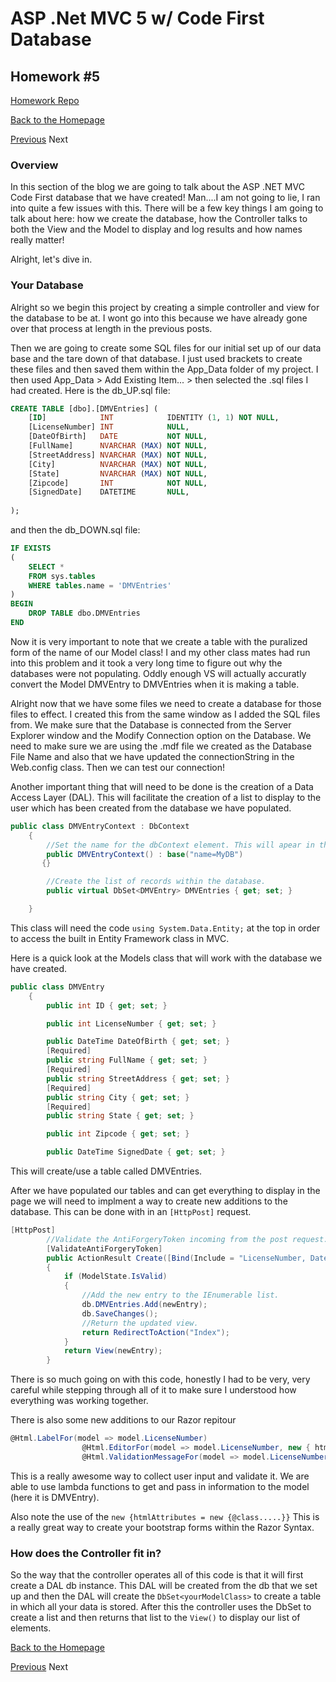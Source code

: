# ASP .Net MVC 5 w/ Code First Database

## Homework #5
[Homework Repo](https://github.com/sonicScape211/sonicScape211.github.io/tree/master/460hw/hw5)

[Back to the Homepage](../../)

[Previous](../hw4)
Next

### Overview
In this section of the blog we are going to talk about the ASP .NET MVC Code First database that we have created! Man....I am not going to lie, I ran into quite a few issues with this. There will be a few key things I am going to talk about here: how we create the database, how the Controller talks to both the View and the Model to display and log results and how names really matter!

Alright, let's dive in.

### Your Database

Alright so we begin this project by creating a simple controller and view for the database to be at. I wont go into this because we have already gone over that process at length in the previous posts.

Then we are going to create some SQL files for our initial set up of our data base and the tare down of that database. I just used brackets to create these files and then saved them within the App_Data folder of my project. I then used App_Data > Add Existing Item... > then selected the .sql files I had created. Here is the db_UP.sql file:
```sql
CREATE TABLE [dbo].[DMVEntries] (
    [ID]            INT            IDENTITY (1, 1) NOT NULL,
	[LicenseNumber]	INT			   NULL,
    [DateOfBirth]   DATE		   NOT NULL,
    [FullName]      NVARCHAR (MAX) NOT NULL,
    [StreetAddress] NVARCHAR (MAX) NOT NULL,
    [City]          NVARCHAR (MAX) NOT NULL,
    [State]         NVARCHAR (MAX) NOT NULL,
    [Zipcode]       INT            NOT NULL,
    [SignedDate]    DATETIME       NULL,
   
);
```

and then the db_DOWN.sql file:

```sql
IF EXISTS
(
    SELECT *
    FROM sys.tables
    WHERE tables.name = 'DMVEntries'
)
BEGIN
    DROP TABLE dbo.DMVEntries
END
```

Now it is very important to note that we create a table with the puralized form of the name of our Model class! I and my other class mates had run into this problem and it took a very long time to figure out why the databases were not populating. Oddly enough VS will actually accuratly convert the Model DMVEntry to DMVEntries when it is making a table.

Alright now that we have some files we need to create a database for those files to effect. I created this from the same window as I added the SQL files from.
We make sure that the Database is connected from the Server Explorer window and the Modify Connection option on the Database. We need to make sure we are using the .mdf file we created as the Database File Name and also that we have updated the connectionString in the Web.config class. Then we can test our connection!

Another important thing that will need to be done is the creation of a Data Access Layer (DAL). This will facilitate the creation of a list to display to the user which has been created from the database we have populated.

```csharp
public class DMVEntryContext : DbContext
    {
        //Set the name for the dbContext element. This will apear in the Web.config file.
        public DMVEntryContext() : base("name=MyDB")
       {}

        //Create the list of records within the database.
        public virtual DbSet<DMVEntry> DMVEntries { get; set; }

    }
```

This class will need the code `using System.Data.Entity;` at the top in order to access the built in Entity Framework class in MVC. 

Here is a quick look at the Models class that will work with the database we have created.

```csharp
public class DMVEntry
    {
        public int ID { get; set; }

        public int LicenseNumber { get; set; }

        public DateTime DateOfBirth { get; set; }
        [Required]
        public string FullName { get; set; }
        [Required]
        public string StreetAddress { get; set; }
        [Required]
        public string City { get; set; }
        [Required]
        public string State { get; set; }

        public int Zipcode { get; set; }

        public DateTime SignedDate { get; set; }
```

This will create/use a table called DMVEntries.

After we have populated our tables and can get everything to display in the page we will need to implment a way to create new additions to the database. This can be done with in an `[HttpPost]` request.

```csharp
[HttpPost]
        //Validate the AntiForgeryToken incoming from the post request.
        [ValidateAntiForgeryToken]
        public ActionResult Create([Bind(Include = "LicenseNumber, DateOfBirth, FullName, StreetAddress, City, State, Zipcode, SignedDate")] DMVEntry newEntry)
        {
            if (ModelState.IsValid)
            {
                //Add the new entry to the IEnumerable list.
                db.DMVEntries.Add(newEntry);
                db.SaveChanges();
                //Return the updated view.
                return RedirectToAction("Index");
            }
            return View(newEntry);
        }
```

There is so much going on with this code, honestly I had to be very, very careful while stepping through all of it to make sure I understood how everything was working together.

There is also some new additions to our Razor repitour

```csharp
@Html.LabelFor(model => model.LicenseNumber)
                @Html.EditorFor(model => model.LicenseNumber, new { htmlAttributes = new { @class = "form-control", @type = "number", @placeholder = "License Number"} })
                @Html.ValidationMessageFor(model => model.LicenseNumber, "", new { @class = "text-danger" })
```

This is a really awesome way to collect user input and validate it. We are able to use lambda functions to get and pass in information to the model (here it is DMVEntry).

Also note the use of the `new {htmlAttributes = new {@class.....}}` This is a really great way to create your bootstrap forms within the Razor Syntax.

### How does the Controller fit in?

So the way that the controller operates all of this code is that it will first create a DAL db instance. This DAL will be created from the db that we set up and then the DAL will create the `DbSet<yourModelClass>` to create a table in which all your data is stored. After this the controller uses the DbSet to create a list and then returns that list to the `View()` to display our list of elements.  


[Back to the Homepage](../../)

[Previous](../hw4)
Next






























